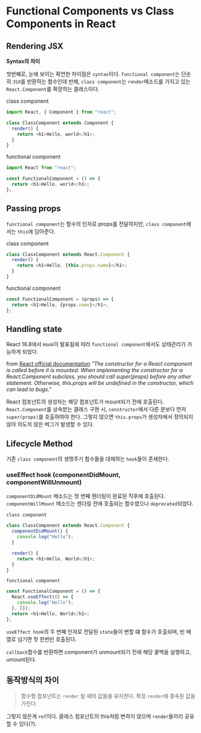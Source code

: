 # Functional Components vs Class Components in React

## Rendering JSX

**Syntax의 차이**

첫번쨰로, 눈에 보이는 확연한 차이점은 `syntax`이다. `functional component`는 단순히 `JSX`를 반환하는 함수인데 반해, `class component`는 `render`메소드를 가지고 있는 `React.Component`를 확장하는 클래스이다.

class component

```js
import React, { Component } from "react";

class ClassComponent extends Component {
  render() {
    return <h1>Hello, world</h1>;
  }
}
```

functional component

```js
import React from "react";

const FunctionalComponent = () => {
  return <h1>Hello, world</h1>;
};
```

## Passing props

`functional component`는 함수의 인자로 props를 전달하지만, `class component`에서는 `this`에 담아준다.

class component

```js
class ClassComponent extends React.Component {
  render() {
    return <h1>Hello, {this.props.name}</h1>;
  }
}
```

functional component

```js
const FunctionalComponent = (props) => {
  return <h1>Hello, {props.name}</h1>;
};
```

## Handling state

React 16.8에서 `Hook`이 발표됨에 따라 `functional component`에서도 상태관리가 가능하게 되었다.

from [React official documentation](https://reactjs.org/docs/react-component.html#constructor)
_"The constructor for a React component is called before it is mounted. When implementing the constructor for a React.Component subclass, you should call super(props) before any other statement. Otherwise, this.props will be undefined in the constructor, which can lead to bugs."_

React 컴포넌트의 생성자는 해당 컴포넌트가 mount되기 전에 호출된다. `React.Component`를 상속받는 클래스 구현 시, `constructor`에서 다른 문보다 먼저 `super(props)`를 호출하여야 한다. 그렇지 않으면 `this.props`가 생성자에서 정의되지 않아 의도치 않은 버그가 발생할 수 있다.

## Lifecycle Method

기존 `class component`의 생명주기 함수들을 대체하는 `hook`들이 존재한다.

### useEffect hook (componentDidMount, componentWillUnmount)

`componentDidMount` 메소드는 첫 번째 렌더링이 완료된 직후에 호출된다. `componentWillMount` 메소드는 렌더링 전에 호출되는 함수였으나 `deprecated`되었다.

`class component`

```js
class ClassComponent extends React.Component {
  componentDidMount() {
    console.log("Hello");
  }

  render() {
    return <h1>Hello, World</h1>;
  }
}
```

`functional component`

```js
const FunctionalComponent = () => {
  React.useEffect(() => {
    console.log("Hello");
  }, []);
  return <h1>Hello, World</h1>;
};
```

`useEffect hook`의 두 번째 인자로 전달된 `state`들이 변할 떄 함수가 호출되며, 빈 배열로 넘기면 첫 한번만 호출된다.

`callback`함수를 반환하면 component가 unmount되기 전에 해당 콜백을 실행하고, umount된다.

## 동작방식의 차이

> 함수형 컴포넌트는 `render` 될 때의 값들을 유지한다. 특정 `render`에 종속된 값을 가진다.

그렇지 않은게 `ref`이다. 클래스 컴포넌트의 this처럼 변하지 않으며 `render`들끼리 공유할 수 있다(?).
